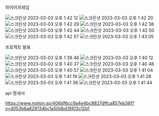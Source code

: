 와이어프레임

![스크린샷 2023-03-03 오후 1 42 12](https://user-images.githubusercontent.com/111184537/222633315-5ebde77b-3e1c-4755-a253-3e3c39f14c57.png)
![스크린샷 2023-03-03 오후 1 42 20](https://user-images.githubusercontent.com/111184537/222633321-cfe33d08-8489-4448-a8d9-93d909163dba.png)
![스크린샷 2023-03-03 오후 1 42 29](https://user-images.githubusercontent.com/111184537/222633327-ac69b77c-e555-4d42-a4c3-047bd6534faf.png)
![스크린샷 2023-03-03 오후 1 42 38](https://user-images.githubusercontent.com/111184537/222633330-7b00af30-557b-47ad-94c1-cb58d0882d12.png)
![스크린샷 2023-03-03 오후 1 42 44](https://user-images.githubusercontent.com/111184537/222633340-c2ecc209-918f-43ac-8f27-b60c3c7af3e5.png)
![스크린샷 2023-03-03 오후 1 42 50](https://user-images.githubusercontent.com/111184537/222633342-ffb53c78-5d60-4549-a93a-dbfd38514b15.png)
![스크린샷 2023-03-03 오후 1 42 57](https://user-images.githubusercontent.com/111184537/222633352-f7f32ecd-eba1-4d95-9f0a-52057a9b740a.png)
![스크린샷 2023-03-03 오후 1 43 05](https://user-images.githubusercontent.com/111184537/222633358-43c4dfa4-a424-4c45-924d-ab79a45f48e6.png)


프로젝트 발표

![스크린샷 2023-03-03 오후 1 39 46](https://user-images.githubusercontent.com/111184537/222634764-c4e82b38-a3c1-454c-80c5-330f25642c08.png)
![스크린샷 2023-03-03 오후 1 40 12](https://user-images.githubusercontent.com/111184537/222634769-7686ff43-989a-46ed-b17c-9b65f2f2dd8a.png)
![스크린샷 2023-03-03 오후 1 40 37](https://user-images.githubusercontent.com/111184537/222634775-28d8b7e8-a077-4bee-830c-137d9650ef7b.png)
![스크린샷 2023-03-03 오후 1 40 46](https://user-images.githubusercontent.com/111184537/222634779-3b005565-4170-4096-9194-861c278569a2.png)
![스크린샷 2023-03-03 오후 1 40 57](https://user-images.githubusercontent.com/111184537/222634782-7302d319-c9d3-4f38-aea3-eecad587a51c.png)
![스크린샷 2023-03-03 오후 1 41 04](https://user-images.githubusercontent.com/111184537/222634786-44bb1270-aa39-4626-b55f-995e0c0a370c.png)
![스크린샷 2023-03-03 오후 1 41 19](https://user-images.githubusercontent.com/111184537/222634791-f780b277-ebdb-4d1a-aaf5-6dbe5789a70b.png)
![스크린샷 2023-03-03 오후 1 41 28](https://user-images.githubusercontent.com/111184537/222634796-74105229-6fbb-4477-8a82-a5910ccd48d4.png)
![스크린샷 2023-03-03 오후 1 41 36](https://user-images.githubusercontent.com/111184537/222634799-996f588f-7296-414d-ac39-797daa246d33.png)
![스크린샷 2023-03-03 오후 1 41 44](https://user-images.githubusercontent.com/111184537/222634803-3c57dfca-02f3-4a45-a756-4c198ecde915.png)


api 명세서

https://www.notion.so/406df6cc9a4e4bc8827dffca857eb36f?v=d053b6a829134bc1a50dbd3f413c12b1
